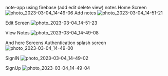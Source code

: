 note-app using firebase (add edit delete view) notes
Home Screen
![photo_2023-03-04_14-49-06](https://user-images.githubusercontent.com/94794671/222902350-253b8f6d-024e-4332-8aba-0fe7e50ec28b.jpg)
Add notes
![photo_2023-03-04_14-51-21](https://user-images.githubusercontent.com/94794671/222902409-8e54f786-1029-470f-9faa-04b7a4938ca0.jpg)

Edit Screen
![photo_2023-03-04_14-51-23](https://user-images.githubusercontent.com/94794671/222902412-2716b907-161e-4875-8a02-05c90b5f79eb.jpg)

View Notes
![photo_2023-03-04_14-49-08](https://user-images.githubusercontent.com/94794671/222902358-130fa019-b86a-4f06-a205-92678f441b01.jpg)


And here Screens Authentication
splash screen
![photo_2023-03-04_14-49-00](https://user-images.githubusercontent.com/94794671/222902376-f41a593c-09e7-4bb2-a85f-81177e18d8b4.jpg)

SignIN
![photo_2023-03-04_14-49-02](https://user-images.githubusercontent.com/94794671/222902362-4f8896e9-7a26-47c7-97b5-c63d8fe0e4a9.jpg)

SignUp
![photo_2023-03-04_14-49-04](https://user-images.githubusercontent.com/94794671/222902367-d781d3d8-29f3-43da-9637-b0dc5f348db6.jpg)

